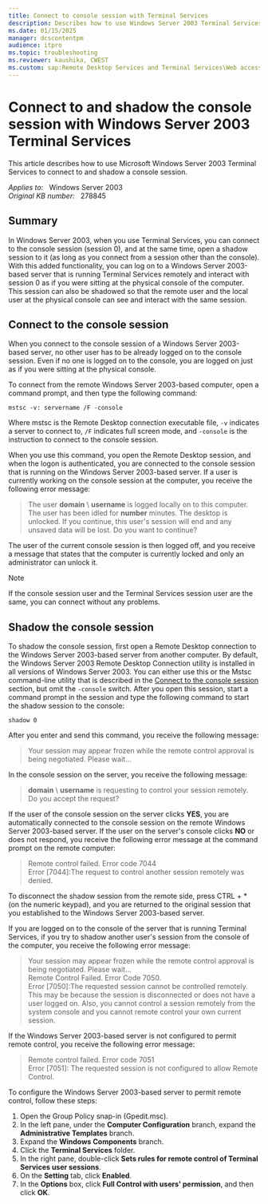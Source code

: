 ```yaml
---
title: Connect to console session with Terminal Services
description: Describes how to use Windows Server 2003 Terminal Services to connect to and shadow a console session.
ms.date: 01/15/2025
manager: dcscontentpm
audience: itpro
ms.topic: troubleshooting
ms.reviewer: kaushika, CWEST
ms.custom: sap:Remote Desktop Services and Terminal Services\Web access (includes RemoteApp and desktop connections), csstroubleshoot
---
```

# Connect to and shadow the console session with Windows Server 2003 Terminal Services

This article describes how to use Microsoft Windows Server 2003 Terminal Services to connect to and shadow a console session.

_Applies to:_ &nbsp; Windows Server 2003  
_Original KB number:_ &nbsp; 278845

## Summary

In Windows Server 2003, when you use Terminal Services, you can connect to the console session (session 0), and at the same time, open a shadow session to it (as long as you connect from a session other than the console). With this added functionality, you can log on to a Windows Server 2003-based server that is running Terminal Services remotely and interact with session 0 as if you were sitting at the physical console of the computer. This session can also be shadowed so that the remote user and the local user at the physical console can see and interact with the same session.

## Connect to the console session

When you connect to the console session of a Windows Server 2003-based server, no other user has to be already logged on to the console session. Even if no one is logged on to the console, you are logged on just as if you were sitting at the physical console.

To connect from the remote Windows Server 2003-based computer, open a command prompt, and then type the following command:

```console
mstsc -v: servername /F -console
```

Where mstsc is the Remote Desktop connection executable file, `-v` indicates a server to connect to, `/F` indicates full screen mode, and `-console` is the instruction to connect to the console session.

When you use this command, you open the Remote Desktop session, and when the logon is authenticated, you are connected to the console session that is running on the Windows Server 2003-based server. If a user is currently working on the console session at the computer, you receive the following error message:

> The user **domain** \ **username** is logged locally on to this computer. The user has been idled for
 **number** minutes. The desktop is unlocked. If you continue, this user's session will end and any unsaved data will be lost. Do you want to continue?

The user of the current console session is then logged off, and you receive a message that states that the computer is currently locked and only an administrator can unlock it.

> [!NOTE]
> If the console session user and the Terminal Services session user are the same, you can connect without any problems.

## Shadow the console session

To shadow the console session, first open a Remote Desktop connection to the Windows Server 2003-based server from another computer. By default, the Windows Server 2003 Remote Desktop Connection utility is installed in all versions of Windows Server 2003. You can either use this or the Mstsc command-line utility that is described in the [Connect to the console session](#connect-to-the-console-session) section, but omit the `-console` switch. After you open this session, start a command prompt in the session and type the following command to start the shadow session to the console:

```console
shadow 0
```

After you enter and send this command, you receive the following message:

> Your session may appear frozen while the remote control approval is being negotiated. Please wait...

In the console session on the server, you receive the following message:

> **domain** \ **username** is requesting to control your session remotely.  
Do you accept the request?

If the user of the console session on the server clicks **YES**, you are automatically connected to the console session on the remote Windows Server 2003-based server. If the user on the server's console clicks **NO** or does not respond, you receive the following error message at the command prompt on the remote computer:

> Remote control failed. Error code 7044  
Error [7044]:The request to control another session remotely was denied.

To disconnect the shadow session from the remote side, press CTRL + * (on the numeric keypad), and you are returned to the original session that you established to the Windows Server 2003-based server.

If you are logged on to the console of the server that is running Terminal Services, if you try to shadow another user's session from the console of the computer, you receive the following error message:

> Your session may appear frozen while the remote control approval is being negotiated. Please wait...  
Remote Control Failed. Error Code 7050.  
Error [7050]:The requested session cannot be controlled remotely.  
This may be because the session is disconnected or does not have a user logged on. Also, you cannot control a session remotely from the system console and you cannot remote control your own current session.

If the Windows Server 2003-based server is not configured to permit remote control, you receive the following error message:

> Remote control failed. Error code 7051  
Error [7051]: The requested session is not configured to allow Remote Control.

To configure the Windows Server 2003-based server to permit remote control, follow these steps:

1. Open the Group Policy snap-in (Gpedit.msc).
2. In the left pane, under the **Computer Configuration** branch, expand the **Administrative Templates** branch.
3. Expand the **Windows Components** branch.
4. Click the **Terminal Services** folder.
5. In the right pane, double-click **Sets rules for remote control of Terminal Services user sessions**.
6. On the **Setting** tab, click **Enabled**.
7. In the **Options** box, click **Full Control with users' permission**, and then click **OK**.
